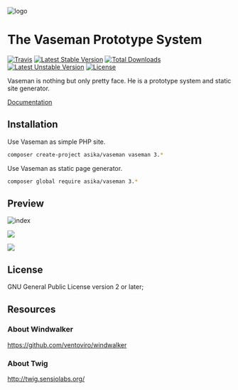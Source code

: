 ![logo](https://cloud.githubusercontent.com/assets/1639206/5569131/c94743b8-8fa5-11e4-9e70-c56581354e83.png)

# The Vaseman Prototype System

[![Travis](https://travis-ci.org/asika32764/vaseman.svg)](https://travis-ci.org/asika32764/vaseman)
[![Latest Stable Version](https://poser.pugx.org/asika/vaseman/v/stable.svg)](https://packagist.org/packages/asika/vaseman) 
[![Total Downloads](https://poser.pugx.org/asika/vaseman/downloads.svg)](https://packagist.org/packages/asika/vaseman) 
[![Latest Unstable Version](https://poser.pugx.org/asika/vaseman/v/unstable.svg)](https://packagist.org/packages/asika/vaseman) 
[![License](https://poser.pugx.org/asika/vaseman/license.svg)](https://packagist.org/packages/asika/vaseman)

Vaseman is nothing but only pretty face. He is a prototype system and static site generator.

[Documentation](http://about.asika.tw/vaseman/documentation/getting-started.html)

## Installation

Use Vaseman as simple PHP site.

``` bash
composer create-project asika/vaseman vaseman 3.*
```

Use Vaseman as static page generator.

``` bash
composer global require asika/vaseman 3.*
```

## Preview

![index](https://i.imgur.com/pSp7y4K.jpg)

![](https://i.imgur.com/jK4fGKy.jpg)

![](https://i.imgur.com/ryldijh.jpg)

## License

GNU General Public License version 2 or later;

## Resources

### About Windwalker

https://github.com/ventoviro/windwalker

### About Twig

http://twig.sensiolabs.org/
